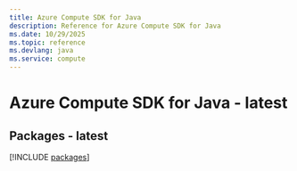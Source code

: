 ```yaml
---
title: Azure Compute SDK for Java
description: Reference for Azure Compute SDK for Java
ms.date: 10/29/2025
ms.topic: reference
ms.devlang: java
ms.service: compute
---
```

# Azure Compute SDK for Java - latest
## Packages - latest
[!INCLUDE [packages](compute-index.md)]